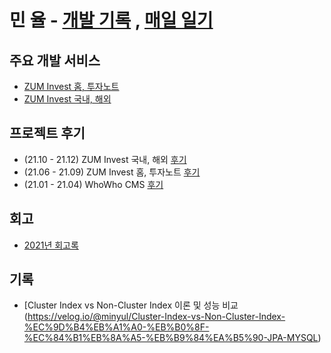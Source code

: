 # 민 율 - [개발 기록](https://velog.io/@minyul) , [매일 일기](https://velog.io/@minyul/%EB%A7%A4%EC%9D%BC-%EC%9D%BC%EA%B8%B0)

## 주요 개발 서비스
- [ZUM Invest 홈, 투자노트](https://invest.zum.com/) 
- [ZUM Invest 국내, 해외](https://invest.zum.com/)  

## 프로젝트 후기

- (21.10 - 21.12) ZUM Invest 국내, 해외 [후기]() 
- (21.06 - 21.09) ZUM Invest 홈, 투자노트 [후기]()  
- (21.01 - 21.04) WhoWho CMS [후기]()  

## 회고
- [2021년 회고록]()

## 기록
- [Cluster Index vs Non-Cluster Index 이론 및 성능 비교(https://velog.io/@minyul/Cluster-Index-vs-Non-Cluster-Index-%EC%9D%B4%EB%A1%A0-%EB%B0%8F-%EC%84%B1%EB%8A%A5-%EB%B9%84%EA%B5%90-JPA-MYSQL)
